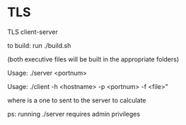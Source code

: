 # TLS
TLS client-server

to build:
run ./build.sh

(both executive files will be built in the appropriate folders)


Usage: ./server \<portnum\>
  
Usage: ./client -h \<hostname\> -p \<portnum\> -f \<file\>"
  
where <file> is a one to sent to the server to calculate

ps: running ./server requires admin privileges

